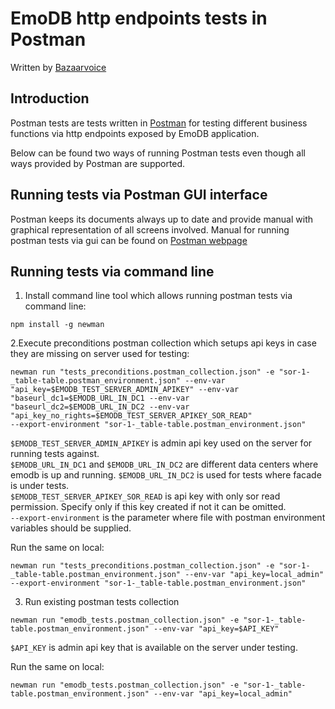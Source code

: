 EmoDB http endpoints tests in Postman
======================================

Written by [Bazaarvoice](http://www.bazaarvoice.com)

Introduction
------------

Postman tests are tests written in [Postman](https://www.postman.com/) for testing different business functions
via http endpoints exposed by EmoDB application.

Below can be found two ways of running Postman tests even though all ways provided by Postman are supported. 

Running tests via Postman GUI interface
---------------------------------------
Postman keeps its documents always up to date and provide manual with graphical representation of all screens involved.
Manual for running postman tests via gui can be found on [Postman webpage](https://learning.postman.com/docs/running-collections/intro-to-collection-runs/)

Running tests via command line 
------------------------------
1. Install command line tool which allows running postman tests via command line:

```
npm install -g newman
```

2.Execute preconditions postman collection which setups api keys in case they are missing on server used for testing:

```
newman run "tests_preconditions.postman_collection.json" -e "sor-1-_table-table.postman_environment.json" --env-var "api_key=$EMODB_TEST_SERVER_ADMIN_APIKEY" --env-var "baseurl_dc1=$EMODB_URL_IN_DC1 --env-var "baseurl_dc2=$EMODB_URL_IN_DC2 --env-var "api_key_no_rights=$EMODB_TEST_SERVER_APIKEY_SOR_READ"
--export-environment "sor-1-_table-table.postman_environment.json"
```
`$EMODB_TEST_SERVER_ADMIN_APIKEY` is admin api key used on the server for running tests against.  
`$EMODB_URL_IN_DC1` and `$EMODB_URL_IN_DC2` are different data centers where emodb is up and running. `$EMODB_URL_IN_DC2` is used for tests where facade is under tests.   
`$EMODB_TEST_SERVER_APIKEY_SOR_READ` is api key with only sor read permission. Specify only if this key created
if not it can be omitted.  
`--export-environment` is the parameter where file with postman environment variables should be supplied. 

Run the same on local:
```
newman run "tests_preconditions.postman_collection.json" -e "sor-1-_table-table.postman_environment.json" --env-var "api_key=local_admin"
--export-environment "sor-1-_table-table.postman_environment.json"
```

3. Run existing postman tests collection

```
newman run "emodb_tests.postman_collection.json" -e "sor-1-_table-table.postman_environment.json" --env-var "api_key=$API_KEY"
```
`$API_KEY` is admin api key that is available on the server under testing.

Run the same on local:
```
newman run "emodb_tests.postman_collection.json" -e "sor-1-_table-table.postman_environment.json" --env-var "api_key=local_admin"
```
